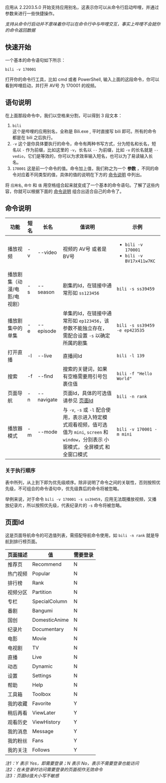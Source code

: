 应用从 2.2203.5.0 开始支持应用别名，这表示你可以从命令行启动哔哩，并通过参数来进行一些快捷操作。

*支持从命令行启动并不意味着你可以在命令行中与哔哩交互，事实上哔哩不会就你的命令返回数据*

## 快速开始

一个基本的命令语句如下所示：

`bili -v 170001`

打开你的命令行工具，比如 cmd 或者 PowerShell, 输入上面的这段命令，你可以看到哔哩启动，并打开 AV号 为 170001 的视频。

## 语句说明

在上面那段命令中，我们以空格来分割，可以得到 3 段文本：

1. `bili`  
   这个是哔哩的应用别名，全称是 Bili.exe , 平时直接写 bili 即可。所有的命令都是在 bili 之后执行。
2. `-v`
   这个是你具体要执行的命令，命令有两种书写方式，分为短名和长名，短名以 `-` 作为前缀，比如这里的 `-v`，长名以 `--` 为前缀，比如 `-v` 的长名就是 `--vedio`，它们是等效的，你可以为求效率输入短名，也可以为了易读输入长名。
3. `170001`
   这是前一个命令的值。命令加上值，我们称之为一个 **参数** ，不同的命令对应着不同类型的值，具体的值的说明在下方的 [命令说明](#命令说明) 中列出。

将 `应用名`, `命令` 和 `值` 用空格组合起来就变成了一个基本的命令语句。了解了这些内容，你就可以根据下面的 [命令说明](#命令说明) 组合出适合自己的命令了。

## 命令说明

| 功能                         | 短名 | 长名       | 值说明                                                                                                                                        | 示例                                                              |
| ---------------------------- | ---- | ---------- | --------------------------------------------------------------------------------------------------------------------------------------------- | ----------------------------------------------------------------- |
| 播放视频                     | -v   | --video    | 视频的 AV号 或者是 BV号                                                                                                                       | <ul><li>`bili -v 170001`</li><li>`bili -v BV17x411w7KC`</li></ul> |
| 播放剧集（动漫/电影/电视剧） | -s   | --season   | 剧集的Id，在链接中通常形如 `ss123456`                                                                                                         | `bili -s ss39459`                                                 |
| 播放剧集中的单集             | -e   | --episode  | 单集的Id，在链接中通常形如 `ep123456`，该参数不能独立存在，需配合设置 `-s` 以确定所属的剧集                                                   | `bili -s ss39459 -e ep423535`                                     |
| 打开直播                     | -l   | --live     | 直播间Id                                                                                                                                      | `bili -l 139`                                                     |
| 搜索                         | -f   | --find     | 搜索的关键词，如果有空格需要用引号包裹住值                                                                                                    | `bili -f "Hello World"`                                           |
| 页面导航                     | -n   | --navigate | 页面Id，具体的可选值请参见 [页面Id](#页面Id)                                                                                                  | `bili -n rank`                                                    |
| 播放器模式                   | -m   | --mode     | 与 `-v`, `-s` 或 `-l` 配合使用，表示进入特定模式观看视频，值可选值为 `mini`, `screen` 和 `window`，分别表示 小窗模式， 全屏模式 和 全窗口模式 | `bili -v 170001 -m mini`                                          |

### 关于执行顺序

表中所列，从上到下即为优先级顺序。除非说明了命令之间的关联性，否则按照优先级，不可组合的命令语句中，优先级靠后的命令将被忽略。

举例来说，对于命令 `bili -v 170001 -s ss39459`，应用无法既播放视频，又播放纪录片，所以按照优先级，代表纪录片的 `-s` 命令将被忽略。

## 页面Id

这是页面导航命令的可选值列表，需搭配导航命令使用，如 `bili -n rank` 就是导航到排行榜页面。

| 页面描述 | 值            | 需要登录 |
| -------- | ------------- | -------- |
| 推荐页   | Recommend     | N        |
| 热门视频 | Popular       | N        |
| 排行榜   | Rank          | N        |
| 视频分区 | Partition     | N        |
| 专栏     | SpecialColumn | N        |
| 番剧     | Bangumi       | N        |
| 国创     | DomesticAnime | N        |
| 纪录片   | Documentary   | N        |
| 电影     | Movie         | N        |
| 电视剧   | TV            | N        |
| 直播     | Live          | N        |
| 动态     | Dynamic       | N        |
| 设置     | Settings      | N        |
| 帮助     | Help          | N        |
| 工具箱   | Toolbox       | N        |
| 我的收藏 | Favorite      | Y        |
| 稍后再看 | ViewLater     | Y        |
| 观看历史 | ViewHistory   | Y        |
| 我的消息 | Message       | Y        |
| 我的粉丝 | Fans          | Y        |
| 我的关注 | Follows       | Y        |

*注1：Y 表示 Yes，即需要登录；N 表示 No，表示不需要登录也能访问*  
*注2：在未登录时访问需要登录的页面视作无效命令*  
*注3：页面Id值大小写不敏感*  